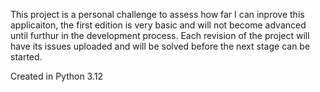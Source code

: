 This project is a personal challenge to assess how far I can inprove this applicaiton, the first edition is very basic and will not become advanced until furthur in the development process.
Each revision of the project will have its issues uploaded and will be solved before the next stage can be started.

Created in Python 3.12

